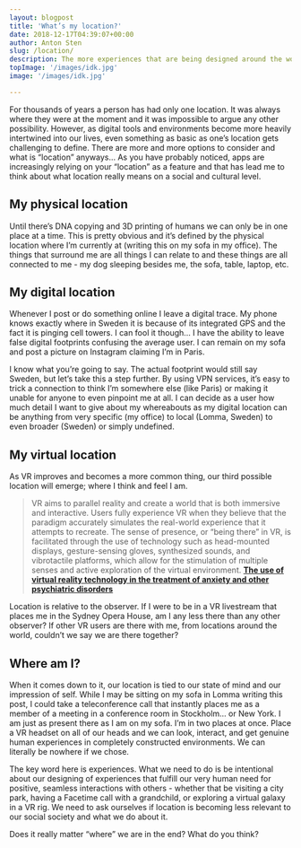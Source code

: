 ```yaml
---
layout: blogpost
title: 'What’s my location?'
date: 2018-12-17T04:39:07+00:00
author: Anton Sten
slug: /location/
description: The more experiences that are being designed around the world, both physically and digitally, we are having a more difficult time figuring out what location REALLY means. Is it where you are sitting? Is it the designed game experience you are playing? Is it the Facetime app that you are talking to friends on. It’s all getting murky.
topImage: '/images/idk.jpg'
image: '/images/idk.jpg'

---
```

For thousands of years a person has had only one location. It was always where they were at the moment and it was impossible to argue any other possibility. However, as digital tools and environments become more heavily intertwined into our lives, even something as basic as one’s location gets challenging to define. There are more and more options to consider and what is “location” anyways… As you have probably noticed, apps are increasingly relying on your “location” as a feature and that has lead me to think about what location really means on a social and cultural level.


## My physical location
Until there’s DNA copying and 3D printing of humans we can only be in one place at a time. This is pretty obvious and it’s defined by the physical location where I’m currently at (writing this on my sofa in my office). The things that surround me are all things I can relate to and these things are all connected to me - my dog sleeping besides me, the sofa, table, laptop, etc.

## My digital location
Whenever I post or do something online I leave a digital trace. My phone knows exactly where in Sweden it is because of its integrated GPS and the fact it is pinging cell towers. I can fool it though… I have the ability to leave false digital footprints confusing the average user. I can remain on my sofa and post a picture on Instagram claiming I’m in Paris.

I know what you’re going to say. The actual footprint would still say Sweden, but let’s take this a step further. By using VPN services, it’s easy to trick a connection to think I’m somewhere else (like Paris) or making it unable for anyone to even pinpoint me at all. I can decide as a user how much detail I want to give about my whereabouts as my digital location can be anything from very specific (my office) to local (Lomma, Sweden) to even broader (Sweden) or simply undefined.

## My virtual location
As VR improves and becomes a more common thing, our third possible location will emerge; where I think and feel I am.

>VR aims to parallel reality and create a world that is both immersive and interactive. Users fully experience VR when they believe that the paradigm accurately simulates the real-world experience that it attempts to recreate. The sense of presence, or “being there” in VR, is facilitated through the use of technology such as head-mounted displays, gesture-sensing gloves, synthesized sounds, and vibrotactile platforms, which allow for the stimulation of multiple senses and active exploration of the virtual environment.
**[The use of virtual reality technology in the treatment of anxiety and other psychiatric disorders](https://www.ncbi.nlm.nih.gov/pmc/articles/PMC5421394/)**

Location is relative to the observer. If I were to be in a VR livestream that places me in the Sydney Opera House, am I any less there than any other observer? If other VR users are there with me, from locations around the world, couldn’t we say we are there together?


## Where am I?
When it comes down to it, our location is tied to our state of mind and our impression of self. While I may be sitting on my sofa in Lomma writing this post, I could take a teleconference call that instantly places me as a member of a meeting in a conference room in Stockholm… or New York. I am just as present there as I am on my sofa. I’m in two places at once. Place a VR headset on all of our heads and we can look, interact, and get genuine human experiences in completely constructed environments. We can literally be nowhere if we chose.

The key word here is experiences. What we need to do is be intentional about our designing of experiences that fulfill our very human need for positive, seamless interactions with others - whether that be visiting a city park, having a Facetime call with a grandchild, or exploring a virtual galaxy in a VR rig. We need to ask ourselves if location is becoming less relevant to our social society and what we do about it.

Does it really matter “where” we are in the end? What do you think?
